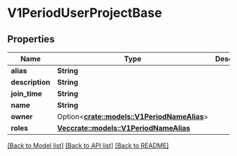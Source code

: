 # V1PeriodUserProjectBase

## Properties

Name | Type | Description | Notes
------------ | ------------- | ------------- | -------------
**alias** | **String** |  | 
**description** | **String** |  | 
**join_time** | **String** |  | 
**name** | **String** |  | 
**owner** | Option<[**crate::models::V1PeriodNameAlias**](v1.NameAlias.md)> |  | [optional]
**roles** | [**Vec<crate::models::V1PeriodNameAlias>**](v1.NameAlias.md) |  | 

[[Back to Model list]](../README.md#documentation-for-models) [[Back to API list]](../README.md#documentation-for-api-endpoints) [[Back to README]](../README.md)


